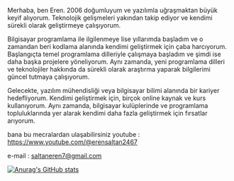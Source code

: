  
 Merhaba, ben Eren. 2006 doğumluyum ve yazılımla uğraşmaktan büyük keyif alıyorum. Teknolojik gelişmeleri yakından takip ediyor ve kendimi sürekli olarak geliştirmeye çalışıyorum.

Bilgisayar programlama ile ilgilenmeye lise yıllarımda başladım ve o zamandan beri kodlama alanında kendimi geliştirmek için çaba harcıyorum. Başlangıçta temel programlama dilleriyle çalışmaya başladım ve şimdi ise daha başka  projelere yöneliyorum. Aynı zamanda, yeni programlama dilleri ve teknolojiler hakkında da sürekli olarak araştırma yaparak bilgilerimi güncel tutmaya çalışıyorum.

Gelecekte, yazılım mühendisliği veya bilgisayar bilimi alanında bir kariyer hedefliyorum. Kendimi geliştirmek için, birçok online kaynak ve kurs kullanıyorum. Aynı zamanda, bilgisayar kulüplerinde ve programlama topluluklarında yer alarak kendimi daha fazla geliştirmek için fırsatlar arıyorum.


bana bu mecralardan ulaşabilirsiniz 
youtube : https://www.youtube.com/@erensaltan2467

e-mail : saltaneren7@gmail.com


[![Anurag's GitHub stats](https://github-readme-stats.vercel.app/api?username=saltaneren)](https://github.com/anuraghazra/github-readme-stats)
